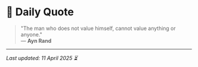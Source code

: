 # 📜 Daily Quote

> "The man who does not value himself, cannot value anything or anyone."  
> — **Ayn Rand**

---

_Last updated: 11 April 2025 ⏳_
